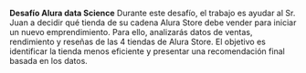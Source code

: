 **Desafío Alura data Science**
Durante este desafío, el trabajo es ayudar al Sr. Juan a decidir qué tienda de su cadena Alura Store debe vender para iniciar un nuevo emprendimiento.
Para ello, analizarás datos de ventas, rendimiento y reseñas de las 4 tiendas de Alura Store. El objetivo es identificar la tienda menos
eficiente y presentar una recomendación final basada en los datos.
